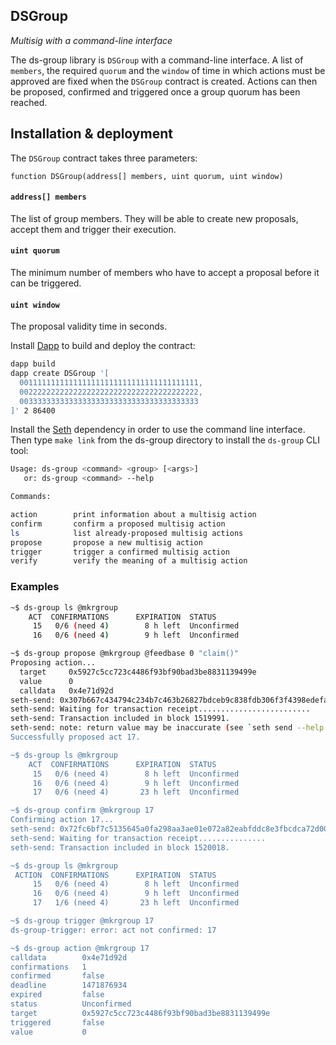<h2>DSGroup</h2>

_Multisig with a command-line interface_

The ds-group library is `DSGroup` with a command-line interface. A list of 
`members`, the required `quorum` and the `window` of time in which actions
must be approved are fixed when the `DSGroup` contract is created. Actions can 
then be proposed, confirmed and triggered once a group quorum has been reached.

## Installation & deployment

The `DSGroup` contract takes three parameters:

```
function DSGroup(address[] members, uint quorum, uint window)
```

#### `address[] members` 
The list of group members. They will be able to create new proposals, accept them and trigger their execution.

#### `uint quorum` 
The minimum number of members who have to accept a proposal before it can be triggered.

#### `uint window` 
The proposal validity time in seconds.

Install [Dapp](https://dapp.tools/dapp/) to build and deploy the contract:

```bash
dapp build
dapp create DSGroup '[
  0011111111111111111111111111111111111111,
  0022222222222222222222222222222222222222,
  0033333333333333333333333333333333333333
]' 2 86400
```

Install the [Seth](https://dapp.tools/seth/) dependency in order to use the 
command line interface. Then type `make link` from the ds-group directory 
to install the `ds-group` CLI tool:

```bash
Usage: ds-group <command> <group> [<args>]
   or: ds-group <command> --help

Commands:

action        print information about a multisig action
confirm       confirm a proposed multisig action
ls            list already-proposed multisig actions
propose       propose a new multisig action
trigger       trigger a confirmed multisig action
verify        verify the meaning of a multisig action
```

### Examples

```bash
~$ ds-group ls @mkrgroup
    ACT  CONFIRMATIONS      EXPIRATION  STATUS
     15   0/6 (need 4)        8 h left  Unconfirmed
     16   0/6 (need 4)        9 h left  Unconfirmed

~$ ds-group propose @mkrgroup @feedbase 0 "claim()"
Proposing action...
  target     0x5927c5cc723c4486f93bf90bad3be8831139499e
  value      0
  calldata   0x4e71d92d
seth-send: 0x307b667c434794c234b7c463b26827bdceb9c838fdb306f3f4398edefa5b1310
seth-send: Waiting for transaction receipt.........................
seth-send: Transaction included in block 1519991.
seth-send: note: return value may be inaccurate (see `seth send --help')
Successfully proposed act 17.

~$ ds-group ls @mkrgroup
    ACT  CONFIRMATIONS      EXPIRATION  STATUS
     15   0/6 (need 4)        8 h left  Unconfirmed
     16   0/6 (need 4)        9 h left  Unconfirmed
     17   0/6 (need 4)       23 h left  Unconfirmed

~$ ds-group confirm @mkrgroup 17
Confirming action 17...
seth-send: 0x72fc6bf7c5135645a0fa298aa3ae01e072a82eabfddc8e3fbcdca72d0007d94b
seth-send: Waiting for transaction receipt...............
seth-send: Transaction included in block 1520018.

~$ ds-group ls @mkrgroup
 ACTION  CONFIRMATIONS      EXPIRATION  STATUS
     15   0/6 (need 4)        8 h left  Unconfirmed
     16   0/6 (need 4)        9 h left  Unconfirmed
     17   1/6 (need 4)       23 h left  Unconfirmed

~$ ds-group trigger @mkrgroup 17
ds-group-trigger: error: act not confirmed: 17

~$ ds-group action @mkrgroup 17
calldata        0x4e71d92d
confirmations   1
confirmed       false
deadline        1471876934
expired         false
status          Unconfirmed
target          0x5927c5cc723c4486f93bf90bad3be8831139499e
triggered       false
value           0
```

